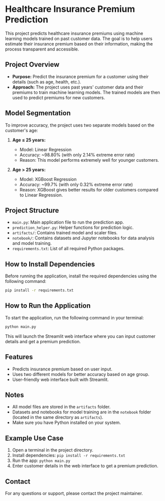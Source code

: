 # Healthcare Insurance Premium Prediction

This project predicts healthcare insurance premiums using machine learning models trained on past customer data. The goal is to help users estimate their insurance premium based on their information, making the process transparent and accessible.

## Project Overview

- **Purpose:** Predict the insurance premium for a customer using their details (such as age, health, etc.).
- **Approach:** The project uses past years' customer data and their premiums to train machine learning models. The trained models are then used to predict premiums for new customers.

## Model Segmentation

To improve accuracy, the project uses two separate models based on the customer's age:

1. **Age ≤ 25 years:**
	- Model: Linear Regression
	- Accuracy: ~98.80% (with only 2.14% extreme error rate)
	- Reason: This model performs extremely well for younger customers.

2. **Age > 25 years:**
	- Model: XGBoost Regression
	- Accuracy: ~99.7% (with only 0.32% extreme error rate)
	- Reason: XGBoost gives better results for older customers compared to Linear Regression.

## Project Structure

- `main.py`: Main application file to run the prediction app.
- `prediction_helper.py`: Helper functions for prediction logic.
- `artifacts/`: Contains trained model and scaler files.
- `notebook/`: Contains datasets and Jupyter notebooks for data analysis and model training.
- `requirements.txt`: List of all required Python packages.

## How to Install Dependencies

Before running the application, install the required dependencies using the following command:

```bash
pip install -r requirements.txt
```

## How to Run the Application

To start the application, run the following command in your terminal:

```bash
python main.py
```

This will launch the Streamlit web interface where you can input customer details and get a premium prediction.

## Features

- Predicts insurance premium based on user input.
- Uses two different models for better accuracy based on age group.
- User-friendly web interface built with Streamlit.

## Notes

- All model files are stored in the `artifacts` folder.
- Datasets and notebooks for model training are in the `notebook` folder (located in the same directory as `artifacts`).
- Make sure you have Python installed on your system.

## Example Use Case

1. Open a terminal in the project directory.
2. Install dependencies: `pip install -r requirements.txt`
3. Run the app: `python main.py`
4. Enter customer details in the web interface to get a premium prediction.

## Contact

For any questions or support, please contact the project maintainer.
